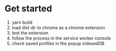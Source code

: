 # Get started
1. yarn build
2. load dist dir to chrome as a chrome extension
3. test the extension
4. follow the process in the service worker console
5. check saved profiles in the popup indexedDB